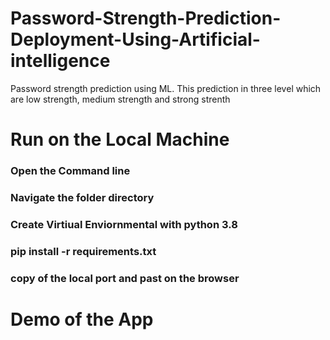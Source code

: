 # Password-Strength-Prediction-Deployment-Using-Artificial-intelligence
Password strength prediction using ML. This prediction in three level which are low strength, medium strength and strong strenth
# Run on the Local Machine
### Open the Command line
### Navigate the folder directory
### Create Virtiual Enviornmental with python 3.8
### pip install -r requirements.txt
### copy of the local port and past on the browser 

# Demo of the App
